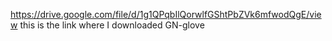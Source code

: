 https://drive.google.com/file/d/1g1QPqbIlQorwlfGShtPbZVk6mfwodQgE/view
this is the link where I downloaded GN-glove

